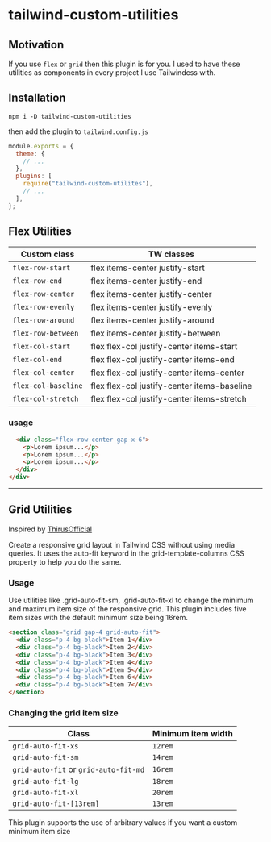 # tailwind-custom-utilities

## Motivation

If you use `flex` or `grid` then this plugin is for you. I used to have these utilities as components in every project I use Tailwindcss with.

## Installation

```shell
npm i -D tailwind-custom-utilities
```

then add the plugin to `tailwind.config.js`

```js
module.exports = {
  theme: {
    // ...
  },
  plugins: [
    require("tailwind-custom-utilites"),
    // ...
  ],
};
```

## Flex Utilities

| Custom class        | TW classes                                  |
| ------------------- | ------------------------------------------- |
| `flex-row-start`    | flex items-center justify-start             |
| `flex-row-end`      | flex items-center justify-end               |
| `flex-row-center`   | flex items-center justify-center            |
| `flex-row-evenly`   | flex items-center justify-evenly            |
| `flex-row-around`   | flex items-center justify-around
| `flex-row-between`  | flex items-center justify-between
| `flex-col-start`    | flex flex-col justify-center items-start    |
| `flex-col-end`      | flex flex-col justify-center items-end      |
| `flex-col-center`   | flex flex-col justify-center items-center   |
| `flex-col-baseline` | flex flex-col justify-center items-baseline |
| `flex-col-stretch`  | flex flex-col justify-center items-stretch  |

### usage

```html
  <div class="flex-row-center gap-x-6">
    <p>Lorem ipsum...</p>
    <p>Lorem ipsum...</p>
    <p>Lorem ipsum...</p>
  </div>
</div>
```

---

## Grid Utilities

Inspired by [ThirusOfficial](https://github.com/ThirusOfficial/tailwind-grid-auto-fit)

Create a responsive grid layout in Tailwind CSS without using media queries. It uses the auto-fit keyword in the
grid-template-columns CSS property to help you do the same.

### Usage

Use utilities like .grid-auto-fit-sm, .grid-auto-fit-xl to change the minimum and maximum item size of the responsive grid. This plugin includes five item sizes with the default minimum size being 16rem.

```html
<section class="grid gap-4 grid-auto-fit">
  <div class="p-4 bg-black">Item 1</div>
  <div class="p-4 bg-black">Item 2</div>
  <div class="p-4 bg-black">Item 3</div>
  <div class="p-4 bg-black">Item 4</div>
  <div class="p-4 bg-black">Item 5</div>
  <div class="p-4 bg-black">Item 6</div>
  <div class="p-4 bg-black">Item 7</div>
</section>
```

### Changing the grid item size

| Class                                 | Minimum item width |
| ------------------------------------- | ------------------ |
| `grid-auto-fit-xs`                    | `12rem`            |
| `grid-auto-fit-sm`                    | `14rem`            |
| `grid-auto-fit` or `grid-auto-fit-md` | `16rem`            |
| `grid-auto-fit-lg`                    | `18rem`            |
| `grid-auto-fit-xl`                    | `20rem`            |
| `grid-auto-fit-[13rem]`               | `13rem`            |

This plugin supports the use of arbitrary values if you want a custom minimum item size
